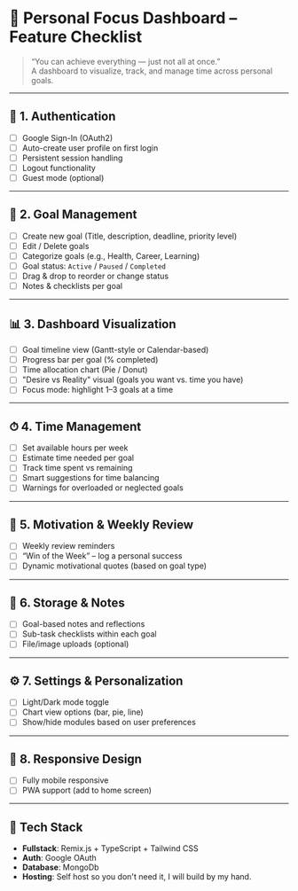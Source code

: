 # 🎯 Personal Focus Dashboard – Feature Checklist

> “You can achieve everything — just not all at once.”  
> A dashboard to visualize, track, and manage time across personal goals.

---

## 🔐 1. Authentication
- [ ] Google Sign-In (OAuth2)
- [ ] Auto-create user profile on first login
- [ ] Persistent session handling
- [ ] Logout functionality
- [ ] Guest mode (optional)

---

## 🧭 2. Goal Management
- [ ] Create new goal (Title, description, deadline, priority level)
- [ ] Edit / Delete goals
- [ ] Categorize goals (e.g., Health, Career, Learning)
- [ ] Goal status: `Active` / `Paused` / `Completed`
- [ ] Drag & drop to reorder or change status
- [ ] Notes & checklists per goal

---

## 📊 3. Dashboard Visualization
- [ ] Goal timeline view (Gantt-style or Calendar-based)
- [ ] Progress bar per goal (% completed)
- [ ] Time allocation chart (Pie / Donut)
- [ ] "Desire vs Reality" visual (goals you want vs. time you have)
- [ ] Focus mode: highlight 1–3 goals at a time

---

## ⏱ 4. Time Management
- [ ] Set available hours per week
- [ ] Estimate time needed per goal
- [ ] Track time spent vs remaining
- [ ] Smart suggestions for time balancing
- [ ] Warnings for overloaded or neglected goals

---

## 🧠 5. Motivation & Weekly Review
- [ ] Weekly review reminders
- [ ] “Win of the Week” – log a personal success
- [ ] Dynamic motivational quotes (based on goal type)

---

## 📁 6. Storage & Notes
- [ ] Goal-based notes and reflections
- [ ] Sub-task checklists within each goal
- [ ] File/image uploads (optional)

---

## ⚙️ 7. Settings & Personalization
- [ ] Light/Dark mode toggle
- [ ] Chart view options (bar, pie, line)
- [ ] Show/hide modules based on user preferences

---

## 📱 8. Responsive Design
- [ ] Fully mobile responsive
- [ ] PWA support (add to home screen)

---

## 🧰 Tech Stack
- **Fullstack**: Remix.js + TypeScript + Tailwind CSS  
- **Auth**: Google OAuth
- **Database**: MongoDb  
- **Hosting**: Self host so you don't need it, I will build by my hand.

